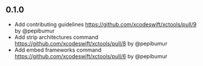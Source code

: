 ## 0.1.0
- Add contributing guidelines https://github.com/xcodeswift/xctools/pull/9 by @pepibumur
- Add strip architectures command https://github.com/xcodeswift/xctools/pull/8 by @pepibumur
- Add embed frameworks command https://github.com/xcodeswift/xctools/pull/6 by @pepibumur
